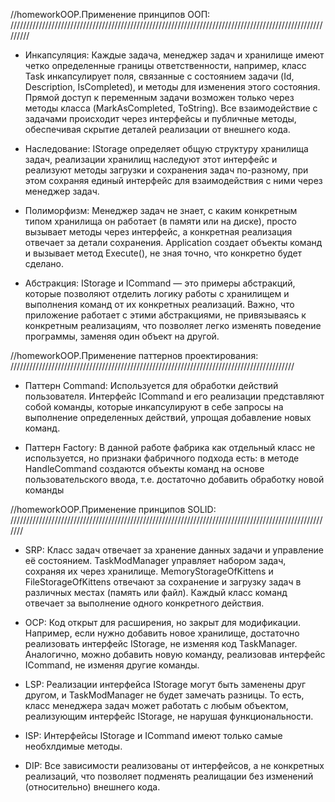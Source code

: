 //homeworkOOP.Применение принципов ООП: /////////////////////////////////////////////////////////////////////////////////////////////////////////

* Инкапсуляция:
Каждые задача, менеджер задач и хранилище имеют четко определенные границы ответственности, например, класс Task инкапсулирует поля, связанные с состоянием задачи (Id, Description, IsCompleted), и методы для изменения этого состояния.
Прямой доступ к переменным задачи возможен только через методы класса (MarkAsCompleted, ToString).
Все взаимодействие с задачами происходит через интерфейсы и публичные методы, обеспечивая скрытие деталей реализации от внешнего кода.

* Наследование:
IStorage определяет общую структуру хранилища задач, реализации хранилищ наследуют этот интерфейс и реализуют методы загрузки и сохранения задач по-разному, при этом сохраняя единый интерфейс для взаимодействия с ними через менеджер задач.

* Полиморфизм:
Менеджер задач не знает, с каким конкретным типом хранилища он работает (в памяти или на диске), просто вызывает методы через интерфейс, а конкретная реализация отвечает за детали сохранения.
Application создает объекты команд и вызывает метод Execute(), не зная точно, что конкретно будет сделано.

* Абстракция:
IStorage и ICommand — это примеры абстракций, которые позволяют отделить логику работы с хранилищем и выполнения команд от их конкретных реализаций.
Важно, что приложение работает с этими абстракциями, не привязываясь к конкретным реализациям, что позволяет легко изменять поведение программы, заменяя один объект на другой.

//homeworkOOP.Применение паттернов проектирования: //////////////////////////////////////////////////////////////////////////////////////////

* Паттерн Command:
Используется для обработки действий пользователя. Интерфейс ICommand и его реализации представляют собой команды, которые инкапсулируют в себе запросы на выполнение определенных действий, упрощая добавление новых команд.

* Паттерн Factory:
В данной работе фабрика как отдельный класс не используется, но признаки фабричного подхода есть: в методе HandleCommand создаются объекты команд на основе пользовательского ввода, т.е. достаточно добавить обработку новой команды

//homeworkOOP.Применение принципов SOLID: ///////////////////////////////////////////////////////////////////////////////////////////////////////

* SRP:
Класс задач отвечает за хранение данных задачи и управление её состоянием.
TaskModManager управляет набором задач, сохраняя их через хранилище.
MemoryStorageOfKittens и FileStorageOfKittens отвечают за сохранение и загрузку задач в различных местах (память или файл).
Каждый класс команд отвечает за выполнение одного конкретного действия.

* OCP:
Код открыт для расширения, но закрыт для модификации. Например, если нужно добавить новое хранилище, достаточно реализовать интерфейс IStorage, не изменяя код TaskManager. Аналогично, можно добавить новую команду, реализовав интерфейс ICommand, не изменяя другие команды.

* LSP:
Реализации интерфейса IStorage могут быть заменены друг другом, и TaskModManager не будет замечать разницы. То есть, класс менеджера задач может работать с любым объектом, реализующим интерфейс IStorage, не нарушая функциональности.

* ISP:
Интерфейсы IStorage и ICommand имеют только самые необхлдимые методы.

* DIP:
Все зависимости реализованы от интерфейсов, а не конкретных реализаций, что позволяет подменять реалищации без изменений (относительно) внешнего кода.

